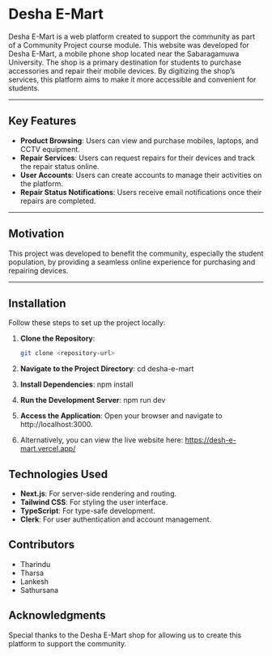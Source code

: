 # Desha E-Mart

Desha E-Mart is a web platform created to support the community as part of a Community Project course module. This website was developed for Desha E-Mart, a mobile phone shop located near the Sabaragamuwa University. The shop is a primary destination for students to purchase accessories and repair their mobile devices. By digitizing the shop’s services, this platform aims to make it more accessible and convenient for students.

---

## Key Features
- **Product Browsing**: Users can view and purchase mobiles, laptops, and CCTV equipment.
- **Repair Services**: Users can request repairs for their devices and track the repair status online.
- **User Accounts**: Users can create accounts to manage their activities on the platform.
- **Repair Status Notifications**: Users receive email notifications once their repairs are completed.

---

## Motivation
This project was developed to benefit the community, especially the student population, by providing a seamless online experience for purchasing and repairing devices.

---

## Installation

Follow these steps to set up the project locally:

1. **Clone the Repository**:
   ```bash
   git clone <repository-url>
2. **Navigate to the Project Directory**: cd desha-e-mart

3. **Install Dependencies**: npm install

4. **Run the Development Server**: npm run dev

5. **Access the Application**: Open your browser and navigate to http://localhost:3000.

6. Alternatively, you can view the live website here: https://desh-e-mart.vercel.app/

## Technologies Used

- **Next.js**: For server-side rendering and routing.
- **Tailwind CSS**: For styling the user interface.
- **TypeScript**: For type-safe development.
- **Clerk**: For user authentication and account management.

## Contributors

- Tharindu
- Tharsa
- Lankesh
- Sathursana

## Acknowledgments

Special thanks to the Desha E-Mart shop for allowing us to create this platform to support the community.

